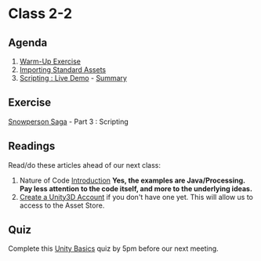 # Class 2-2

## Agenda

1. [Warm-Up Exercise](https://docs.google.com/document/d/1qrYgcBYcvyVO60An3-hqC-Algkkbo44ikCe-oY-jjUg)
1. [Importing Standard Assets](https://docs.google.com/presentation/d/1ucBGrbcTFMofHZxLuTVzuf8e1sZGmnzJ35FwDsT_J4k)
1. [Scripting : Live Demo](https://classroom.github.com/a/ixr5E-7J) - [Summary](https://docs.google.com/presentation/d/1gAYgx7hWNHtcGIR6eSaAnvVbH3NhHsO6lQf2fm1evxE)

## Exercise

[Snowperson Saga](https://classroom.github.com/a/ixr5E-7J) - Part 3 : Scripting

## Readings

Read/do these articles ahead of our next class:

1. Nature of Code [Introduction](http://natureofcode.com/book/introduction/) **Yes, the examples are Java/Processing. Pay less attention to the code itself, and more to the underlying ideas.**
1. [Create a Unity3D Account](https://id.unity.com/en/conversations/a1d86213-e55f-4849-8218-83b3b5dc4604012f?view=register) if you don't have one yet. This will allow us to access to the Asset Store.

## Quiz

Complete this [Unity Basics](https://mycourses.rit.edu/d2l/lms/quizzing/quizzing.d2l?ou=663987&qi=761288) quiz by 5pm before our next meeting.
